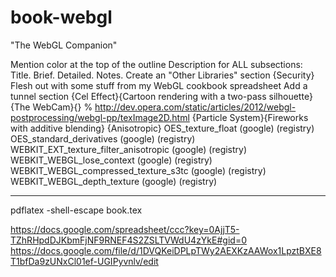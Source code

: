 book-webgl
==========

"The WebGL Companion"

Mention color at the top of the outline
Description for ALL subsections:
Title. Brief. Detailed.  Notes.
Create an "Other Libraries" section
{Security}
Flesh out with some stuff from my WebGL cookbook spreadsheet
Add a tunnel section
{Cel Effect}{Cartoon rendering with a two-pass silhouette}
{The WebCam}{} % http://dev.opera.com/static/articles/2012/webgl-postprocessing/webgl-pp/texImage2D.html
{Particle System}{Fireworks with additive blending}
{Anisotropic}
OES_texture_float (google) (registry)
OES_standard_derivatives (google) (registry)
WEBKIT_EXT_texture_filter_anisotropic (google) (registry)
WEBKIT_WEBGL_lose_context (google) (registry)
WEBKIT_WEBGL_compressed_texture_s3tc (google) (registry)
WEBKIT_WEBGL_depth_texture (google) (registry)

-------

pdflatex -shell-escape book.tex 

https://docs.google.com/spreadsheet/ccc?key=0AjjT5-TZhRHpdDJKbmFjNF9RNEF4S2ZSLTVWdU4zYkE#gid=0
https://docs.google.com/file/d/1DVQKeiDPLpTWy2AEXKzAAWox1LpztBXE8T1bfDa9zUNxCl01ef-UGIPyvnlv/edit
